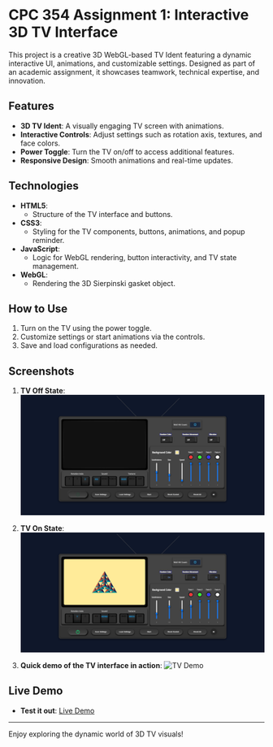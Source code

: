 # **CPC 354 Assignment 1: Interactive 3D TV Interface**

This project is a creative 3D WebGL-based TV Ident featuring a dynamic interactive UI, animations, and customizable settings. Designed as part of an academic assignment, it showcases teamwork, technical expertise, and innovation.

## Features

- **3D TV Ident**: A visually engaging TV screen with animations.
- **Interactive Controls**: Adjust settings such as rotation axis, textures, and face colors.
- **Power Toggle**: Turn the TV on/off to access additional features.
- **Responsive Design**: Smooth animations and real-time updates.

## Technologies

- **HTML5**:
  - Structure of the TV interface and buttons.
- **CSS3**:
  - Styling for the TV components, buttons, animations, and popup reminder.
- **JavaScript**:
  - Logic for WebGL rendering, button interactivity, and TV state management.
- **WebGL**:
  - Rendering the 3D Sierpinski gasket object.

## How to Use

1. Turn on the TV using the power toggle.
2. Customize settings or start animations via the controls.
3. Save and load configurations as needed.

## **Screenshots**

1. **TV Off State**:
   ![TV Off Screenshot](assets/screenshot-off.png)

2. **TV On State**:
   ![TV On Screenshot](assets/screenshot-on.png)

3. **Quick demo of the TV interface in action**:
   ![TV Demo](assets/demo-tv-gasket.gif)

## Live Demo

- **Test it out**: [Live Demo](https://jackychung2003.github.io/CPC354_Assignment_1/)

---

Enjoy exploring the dynamic world of 3D TV visuals!
